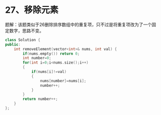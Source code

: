 # 27、移除元素

题解：该题类似于26删除排序数组中的重复项，只不过是将重复项改为了一个固定数字，思路不变。

```c++
class Solution {
public:
    int removeElement(vector<int>& nums, int val) {
        if(nums.empty()) return 0;
        int number=0;
        for(int i=0;i<nums.size();i++)
        {
            if(nums[i]!=val)
            {
                nums[number]=nums[i];
                number++;
            }
        }
        return number++;
    }
};
```

